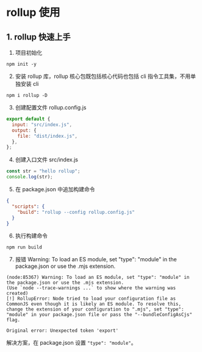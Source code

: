 # rollup 使用

## 1. rollup 快速上手

1. 项目初始化

```shell
npm init -y
```

2. 安装 rollup 库，rollup 核心包既包括核心代码也包括 cli 指令工具集，不用单独安装 cli

```shell
npm i rollup -D
```

3. 创建配置文件 rollup.config.js

```javascript
export default {
  input: "src/index.js",
  output: {
    file: "dist/index.js",
  },
};
```

4. 创建入口文件 src/index.js

```javascript
const str = "hello rollup";
console.log(str);
```

5. 在 package.json 中追加构建命令

```json
{
  "scripts": {
    "build": "rollup --config rollup.config.js"
  }
}
```

6. 执行构建命令

```shell
npm run build
```

7. 报错 Warning: To load an ES module, set "type": "module" in the package.json or use the .mjs extension.

```shell
(node:85367) Warning: To load an ES module, set "type": "module" in the package.json or use the .mjs extension.
(Use `node --trace-warnings ...` to show where the warning was created)
[!] RollupError: Node tried to load your configuration file as CommonJS even though it is likely an ES module. To resolve this, change the extension of your configuration to ".mjs", set "type": "module" in your package.json file or pass the "--bundleConfigAsCjs" flag.

Original error: Unexpected token 'export'
```

解决方案，在 package.json 设置 `"type": "module"`。
